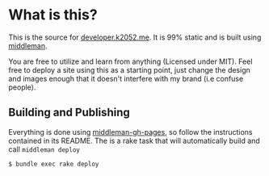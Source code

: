 # What is this?

This is the source for [developer.k2052.me](http://developer.k2052.me). It is 99% static and is built using
[middleman](http://middlemanapp.com).

You are free to utilize and learn from anything (Licensed under MIT). Feel free to deploy a site using
this as a starting point, just change the design and images enough that it doesn't interfere with my brand (i.e confuse people).

## Building and Publishing

Everything is done using [middleman-gh-pages](https://github.com/neo/middleman-gh-pages), so follow the instructions contained in its README. The is a rake task that will automatically build and call `middleman deploy`


```sh
$ bundle exec rake deploy
```
